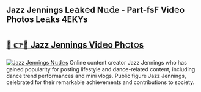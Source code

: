 ## Jazz Jennings Le𝚊k𝚎d N𝚞𝚍e - Part-fsF Vid𝚎o Photos Le𝚊ks 4EKYs

# <h2><a href="http://fbfiqt.evod.top/?m=Jazz+Jennings">🔗 👉🔴 Jazz Jennings Vid𝚎o Ph𝚘t𝚘s</a></h2>

[![Jazz Jennings N𝚞d𝚎s](https://i.imgur.com/8V9OHl7.gif)](http://fbfiqt.evod.top/?m=Jazz+Jennings)
Online content creator Jazz Jennings who has gained popularity for posting lifestyle and dance-related content, including dance trend performances and mini vlogs. Public figure Jazz Jennings, celebrated for their remarkable achievements and contributions to society. 
